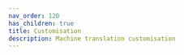 ```yaml
---
nav_order: 120
has_children: true
title: Customisation
description: Machine translation customisation
---
```


